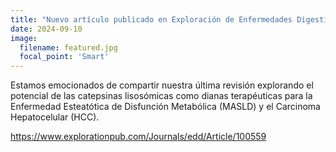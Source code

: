 ```yaml
---
title: "Nuevo artículo publicado en Exploración de Enfermedades Digestivas"
date: 2024-09-10
image:
  filename: featured.jpg
  focal_point: 'Smart'
---
```


Estamos emocionados de compartir nuestra última revisión explorando el potencial de las catepsinas lisosómicas como dianas terapéuticas para la Enfermedad Esteatótica de Disfunción Metabólica (MASLD) y el Carcinoma Hepatocelular (HCC). 

https://www.explorationpub.com/Journals/edd/Article/100559

